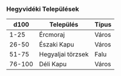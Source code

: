 ﻿
### Hegyvidéki Települések

| d100 | Település | Típus |
| ---- | --------- | ----- |
| 1-25 | Ércmoraj | Város |
| 26-50 | Északi Kapu | Város |
| 51-75 | Hegyaljai törzsek | Falu |
| 76-100 | Déli Kapu | Város |
